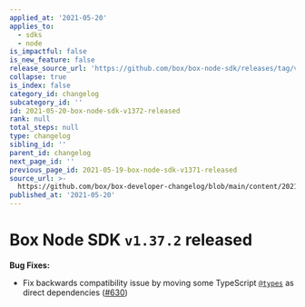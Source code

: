 ```yaml
---
applied_at: '2021-05-20'
applies_to:
  - sdks
  - node
is_impactful: false
is_new_feature: false
release_source_url: 'https://github.com/box/box-node-sdk/releases/tag/v1.37.2'
collapse: true
is_index: false
category_id: changelog
subcategory_id: ''
id: 2021-05-20-box-node-sdk-v1372-released
rank: null
total_steps: null
type: changelog
sibling_id: ''
parent_id: changelog
next_page_id: ''
previous_page_id: 2021-05-19-box-node-sdk-v1371-released
source_url: >-
  https://github.com/box/box-developer-changelog/blob/main/content/2021/05-20-box-node-sdk-v1372-released.md
published_at: '2021-05-20'
---
```

# Box Node SDK `v1.37.2` released

**Bug Fixes:**

* Fix backwards compatibility issue by moving some TypeScript [`@types`][1] as direct dependencies ([#630][2])

[1]: https://github.com/types

[2]: https://github.com/box/box-node-sdk/pull/630